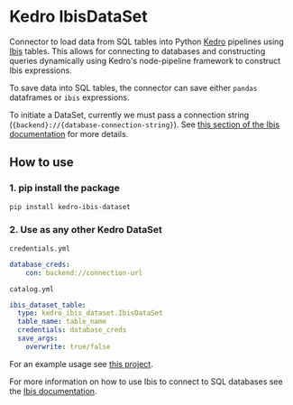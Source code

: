 # Kedro IbisDataSet

Connector to load data from SQL tables into Python [Kedro](https://github.com/kedro-org/kedro) pipelines using [Ibis](https://github.com/ibis-project/ibis) tables.
This allows for connecting to databases and constructing queries dynamically using Kedro's node-pipeline framework to construct Ibis expressions.

To save data into SQL tables, the connector can save either `pandas` dataframes or `ibis` expressions.

To initiate a DataSet, currently we must pass a connection string (`{backend}://{database-connection-string}`). See [this section of the Ibis documentation](https://ibis-project.org/blog/Ibis-version-3.1.0-release/?h=ibis.connect#ibisconnect) for more details.


## How to use

### 1. pip install the package
```bash
pip install kedro-ibis-dataset
```

### 2. Use as any other Kedro DataSet


`credentials.yml`
```yaml
database_creds:
    con: backend://connection-url
```

`catalog.yml`
```yaml
ibis_dataset_table:
  type: kedro_ibis_dataset.IbisDataSet
  table_name: table_name
  credentials: database_creds
  save_args:
    overwrite: true/false
```


For an example usage see [this project](https://github.com/inigohidalgo/ibis-kedro-poc/).

For more information on how to use Ibis to connect to SQL databases see the [Ibis documentation](https://ibis-project.org/docs/).